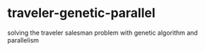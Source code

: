 # traveler-genetic-parallel
solving the traveler salesman problem with genetic algorithm and parallelism
